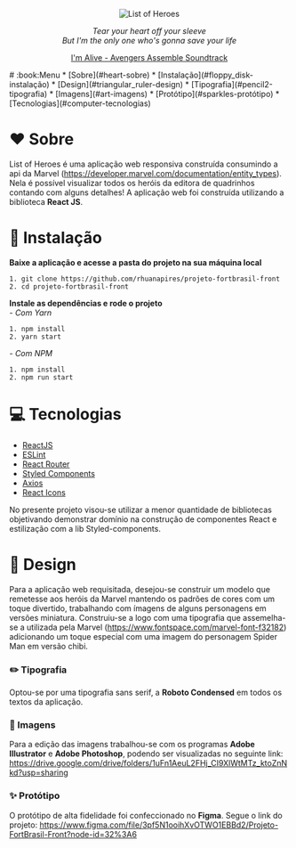 <div align="center">

![List of Heroes](https://firebasestorage.googleapis.com/v0/b/testefortbrasil.appspot.com/o/images%2Fminilogo.png?alt=media&token=b227a6ba-7356-47c2-8915-b692fb223075)

<i>
Tear your heart off your sleeve<br>
But I'm the only one who's gonna save your life</i><br>

[I'm Alive - Avengers Assemble Soundtrack](https://www.youtube.com/watch?v=5Uxti1ELAkA)
</div>
# :book:Menu
   * [Sobre](#heart-sobre)
   * [Instalação](#floppy_disk-instalação)
   * [Design](#triangular_ruler-design)
        * [Tipografia](#pencil2-tipografia)
        * [Imagens](#art-imagens)
        * [Protótipo](#sparkles-protótipo)
   * [Tecnologias](#computer-tecnologias)

# :heart: Sobre

List of Heroes é uma aplicação web responsiva construída consumindo a api da Marvel (https://developer.marvel.com/documentation/entity_types). Nela é possível visualizar todos os heróis da editora de quadrinhos contando com alguns detalhes!
A aplicação web foi construída utilizando a biblioteca **React JS**.

# :floppy_disk: Instalação

**Baixe a aplicação e acesse a pasta do projeto na sua máquina local**
```
1. git clone https://github.com/rhuanapires/projeto-fortbrasil-front
2. cd projeto-fortbrasil-front 
```

**Instale as dependências e rode o projeto**<br>
*- Com Yarn*
```
1. npm install
2. yarn start
```
*- Com NPM*
```
1. npm install
2. npm run start
```

# :computer: Tecnologias
- [ReactJS](https://reactjs.org/)
- [ESLint](https://eslint.org)
- [React Router](https://reactrouter.com/web/guides/quick-start)
- [Styled Components](https://styled-components.com)
- [Axios](https://github.com/axios/axios)
- [React Icons](https://react-icons.github.io/react-icons/)

No presente projeto visou-se utilizar a menor quantidade de bibliotecas objetivando demonstrar domínio na construção de componentes React e estilização com a lib Styled-components.

# :triangular_ruler: Design

Para a aplicação web requisitada, desejou-se construir um modelo que remetesse aos heróis da Marvel mantendo os padrões de cores com um toque divertido, trabalhando com ímagens de alguns personagens em versões miniatura. 
Construiu-se a logo com uma tipografia que assemelha-se a utilizada pela Marvel (https://www.fontspace.com/marvel-font-f32182) adicionando um toque especial com uma imagem do personagem Spider Man em versão chibi.

### :pencil2: Tipografia
Optou-se por uma tipografia sans serif, a **Roboto Condensed** em todos os textos da aplicação.

### :art: Imagens
Para a edição das imagens trabalhou-se com os programas **Adobe Illustrator** e **Adobe Photoshop**, podendo ser visualizadas no seguinte link: https://drive.google.com/drive/folders/1uFn1AeuL2FHj_CI9XlWtMTz_ktoZnNkd?usp=sharing

### :sparkles: Protótipo
O protótipo de alta fidelidade foi confeccionado no **Figma**. Segue o link do projeto: https://www.figma.com/file/3pf5N1ooihXvOTWO1EBBd2/Projeto-FortBrasil-Front?node-id=32%3A6



